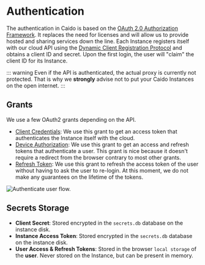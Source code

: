 # Authentication

The authentication in Caido is based on the <a href="https://www.rfc-editor.org/rfc/rfc6749" target="_blank">OAuth 2.0 Authorization Framework</a>. It replaces the need for licenses and will allow us to provide hosted and sharing services down the line.
Each Instance registers itself with our cloud API using the <a href="https://www.rfc-editor.org/rfc/rfc7591.html" target="_blank">Dynamic Client Registration Protocol</a> and obtains a client ID and secret. Upon the first login, the user will "claim" the client ID for its Instance.

::: warning
Even if the API is authenticated, the actual proxy is currently not protected. That is why we **strongly** advise not to put your Caido Instances on the open internet.
:::

## Grants

We use a few OAuth2 grants depending on the API.

- <a href="https://www.rfc-editor.org/rfc/rfc6749#section-1.3.4" target="_blank">Client Credentials</a>: We use this grant to get an access token that authenticates the Instance itself with the cloud.
- <a href="https://www.rfc-editor.org/rfc/rfc8628.html" target="_blank">Device Authorization</a>: We use this grant to get an access and refresh tokens that authenticate a user. This grant is nice because it doesn't require a redirect from the browser contrary to most other grants.
- <a href="https://www.rfc-editor.org/rfc/rfc6749#section-1.5" target="_blank">Refresh Token</a>: We use this grant to refresh the access token of the user without having to ask the user to re-login. At this moment, we do not make any guarantees on the lifetime of the tokens.

<img alt="Authenticate user flow." src="/_images/authentication_user.png" no-shadow/>

## Secrets Storage

- **Client Secret**: Stored encrypted in the `secrets.db` database on the instance disk.
- **Instance Access Token**: Stored encrypted in the `secrets.db` database on the instance disk.
- **User Access & Refresh Tokens**: Stored in the browser `local storage` of the **user**. Never stored on the Instance, but can be present in memory.
